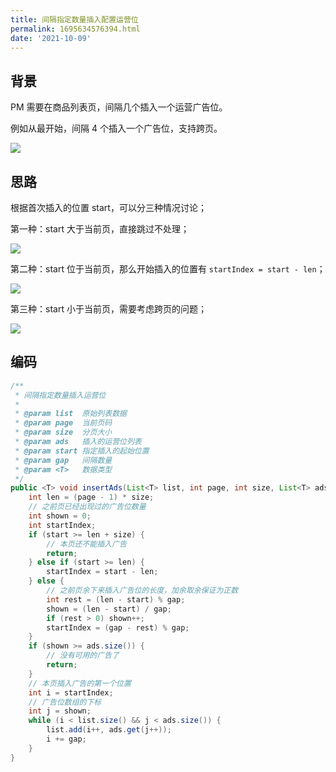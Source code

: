```yaml
---
title: 间隔指定数量插入配置运营位
permalink: 1695634576394.html
date: '2021-10-09'
---
```


## 背景

PM 需要在商品列表页，间隔几个插入一个运营广告位。

例如从最开始，间隔 4 个插入一个广告位，支持跨页。

![](http://image.caojiantao.site:1024/299a6f09ed84305fc042b2c77729e503.png)


## 思路

根据首次插入的位置 start，可以分三种情况讨论；

第一种：start 大于当前页，直接跳过不处理；

![](http://image.caojiantao.site:1024/fb51d3d0fc4454161c92c59616c8b8d3.png)

第二种：start 位于当前页，那么开始插入的位置有 `startIndex = start - len`；

![](http://image.caojiantao.site:1024/2d60882a3eeda56be646f14ba5f3b6af.png)

第三种：start 小于当前页，需要考虑跨页的问题；

![](http://image.caojiantao.site:1024/f1520731abc8c3e1fb29c013d717068d.png)

## 编码

```java
/**
 * 间隔指定数量插入运营位
 *
 * @param list  原始列表数据
 * @param page  当前页码
 * @param size  分页大小
 * @param ads   插入的运营位列表
 * @param start 指定插入的起始位置
 * @param gap   间隔数量
 * @param <T>   数据类型
 */
public <T> void insertAds(List<T> list, int page, int size, List<T> ads, int start, int gap) {
    int len = (page - 1) * size;
    // 之前页已经出现过的广告位数量
    int shown = 0;
    int startIndex;
    if (start >= len + size) {
        // 本页还不能插入广告
        return;
    } else if (start >= len) {
        startIndex = start - len;
    } else {
        // 之前页余下来插入广告位的长度，加余取余保证为正数
        int rest = (len - start) % gap;
        shown = (len - start) / gap;
        if (rest > 0) shown++;
        startIndex = (gap - rest) % gap;
    }
    if (shown >= ads.size()) {
        // 没有可用的广告了
        return;
    }
    // 本页插入广告的第一个位置
    int i = startIndex;
    // 广告位数组的下标
    int j = shown;
    while (i < list.size() && j < ads.size()) {
        list.add(i++, ads.get(j++));
        i += gap;
    }
}
```